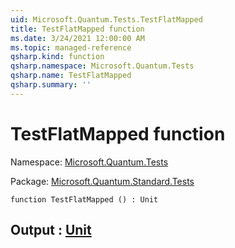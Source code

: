```yaml
---
uid: Microsoft.Quantum.Tests.TestFlatMapped
title: TestFlatMapped function
ms.date: 3/24/2021 12:00:00 AM
ms.topic: managed-reference
qsharp.kind: function
qsharp.namespace: Microsoft.Quantum.Tests
qsharp.name: TestFlatMapped
qsharp.summary: ''
---
```


# TestFlatMapped function

Namespace: [Microsoft.Quantum.Tests](xref:Microsoft.Quantum.Tests)

Package: [Microsoft.Quantum.Standard.Tests](https://nuget.org/packages/Microsoft.Quantum.Standard.Tests)




```qsharp
function TestFlatMapped () : Unit
```


## Output : [Unit](xref:microsoft.quantum.lang-ref.unit)


